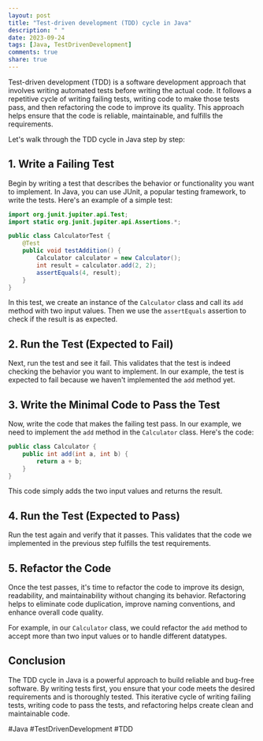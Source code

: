 ```yaml
---
layout: post
title: "Test-driven development (TDD) cycle in Java"
description: " "
date: 2023-09-24
tags: [Java, TestDrivenDevelopment]
comments: true
share: true
---
```


Test-driven development (TDD) is a software development approach that involves writing automated tests before writing the actual code. It follows a repetitive cycle of writing failing tests, writing code to make those tests pass, and then refactoring the code to improve its quality. This approach helps ensure that the code is reliable, maintainable, and fulfills the requirements.

Let's walk through the TDD cycle in Java step by step:

## 1. Write a Failing Test

Begin by writing a test that describes the behavior or functionality you want to implement. In Java, you can use JUnit, a popular testing framework, to write the tests. Here's an example of a simple test:

```java
import org.junit.jupiter.api.Test;
import static org.junit.jupiter.api.Assertions.*;

public class CalculatorTest {
    @Test
    public void testAddition() {
        Calculator calculator = new Calculator();
        int result = calculator.add(2, 2);
        assertEquals(4, result);
    }
}
```

In this test, we create an instance of the `Calculator` class and call its `add` method with two input values. Then we use the `assertEquals` assertion to check if the result is as expected.

## 2. Run the Test (Expected to Fail)

Next, run the test and see it fail. This validates that the test is indeed checking the behavior you want to implement. In our example, the test is expected to fail because we haven't implemented the `add` method yet.

## 3. Write the Minimal Code to Pass the Test

Now, write the code that makes the failing test pass. In our example, we need to implement the `add` method in the `Calculator` class. Here's the code:

```java
public class Calculator {
    public int add(int a, int b) {
        return a + b;
    }
}
```

This code simply adds the two input values and returns the result.

## 4. Run the Test (Expected to Pass)

Run the test again and verify that it passes. This validates that the code we implemented in the previous step fulfills the test requirements.

## 5. Refactor the Code

Once the test passes, it's time to refactor the code to improve its design, readability, and maintainability without changing its behavior. Refactoring helps to eliminate code duplication, improve naming conventions, and enhance overall code quality.

For example, in our `Calculator` class, we could refactor the `add` method to accept more than two input values or to handle different datatypes.

## Conclusion

The TDD cycle in Java is a powerful approach to build reliable and bug-free software. By writing tests first, you ensure that your code meets the desired requirements and is thoroughly tested. This iterative cycle of writing failing tests, writing code to pass the tests, and refactoring helps create clean and maintainable code.

#Java #TestDrivenDevelopment #TDD